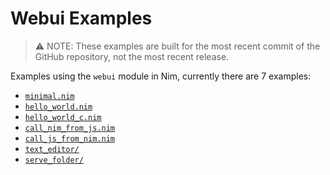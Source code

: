 # Webui Examples

> ⚠️ NOTE: These examples are built for the most recent commit of the GitHub
> repository, not the most recent release.

Examples using the `webui` module in Nim, currently there are 7 examples:

* [`minimal.nim`](./minimal.nim)
* [`hello_world.nim`](./hello_world.nim)
* [`hello_world_c.nim`](./hello_world_c.nim)
* [`call_nim_from_js.nim`](./call_nim_from_js.nim)
* [`call_js_from_nim.nim`](./call_js_from_nim.nim)
* [`text_editor/`](./text_editor/)
* [`serve_folder/`](./serve_folder/)
